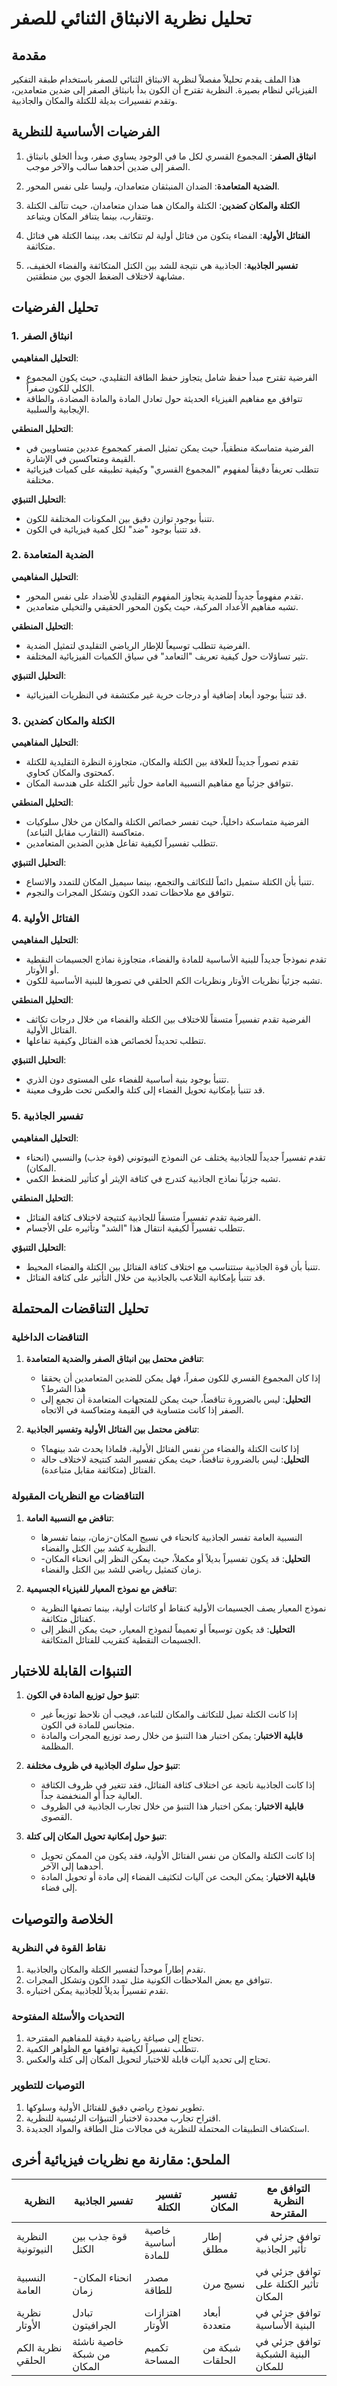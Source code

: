 # تحليل نظرية الانبثاق الثنائي للصفر

## مقدمة

هذا الملف يقدم تحليلاً مفصلاً لنظرية الانبثاق الثنائي للصفر باستخدام طبقة التفكير الفيزيائي لنظام بصيرة. النظرية تقترح أن الكون بدأ بانبثاق الصفر إلى ضدين متعامدين، وتقدم تفسيرات بديلة للكتلة والمكان والجاذبية.

## الفرضيات الأساسية للنظرية

1. **انبثاق الصفر**: المجموع القسري لكل ما في الوجود يساوي صفر، وبدأ الخلق بانبثاق الصفر إلى ضدين أحدهما سالب والآخر موجب.

2. **الضدية المتعامدة**: الضدان المنبثقان متعامدان، وليسا على نفس المحور.

3. **الكتلة والمكان كضدين**: الكتلة والمكان هما ضدان متعامدان، حيث تتآلف الكتلة وتتقارب، بينما يتنافر المكان ويتباعد.

4. **الفتائل الأولية**: الفضاء يتكون من فتائل أولية لم تتكاثف بعد، بينما الكتلة هي فتائل متكاثفة.

5. **تفسير الجاذبية**: الجاذبية هي نتيجة للشد بين الكتل المتكاثفة والفضاء الخفيف، مشابهة لاختلاف الضغط الجوي بين منطقتين.

## تحليل الفرضيات

### 1. انبثاق الصفر

**التحليل المفاهيمي**: 
- الفرضية تقترح مبدأ حفظ شامل يتجاوز حفظ الطاقة التقليدي، حيث يكون المجموع الكلي للكون صفراً.
- تتوافق مع مفاهيم الفيزياء الحديثة حول تعادل المادة والمادة المضادة، والطاقة الإيجابية والسلبية.

**التحليل المنطقي**:
- الفرضية متماسكة منطقياً، حيث يمكن تمثيل الصفر كمجموع عددين متساويين في القيمة ومتعاكسين في الإشارة.
- تتطلب تعريفاً دقيقاً لمفهوم "المجموع القسري" وكيفية تطبيقه على كميات فيزيائية مختلفة.

**التحليل التنبؤي**:
- تتنبأ بوجود توازن دقيق بين المكونات المختلفة للكون.
- قد تتنبأ بوجود "ضد" لكل كمية فيزيائية في الكون.

### 2. الضدية المتعامدة

**التحليل المفاهيمي**:
- تقدم مفهوماً جديداً للضدية يتجاوز المفهوم التقليدي للأضداد على نفس المحور.
- تشبه مفاهيم الأعداد المركبة، حيث يكون المحور الحقيقي والتخيلي متعامدين.

**التحليل المنطقي**:
- الفرضية تتطلب توسيعاً للإطار الرياضي التقليدي لتمثيل الضدية.
- تثير تساؤلات حول كيفية تعريف "التعامد" في سياق الكميات الفيزيائية المختلفة.

**التحليل التنبؤي**:
- قد تتنبأ بوجود أبعاد إضافية أو درجات حرية غير مكتشفة في النظريات الفيزيائية.

### 3. الكتلة والمكان كضدين

**التحليل المفاهيمي**:
- تقدم تصوراً جديداً للعلاقة بين الكتلة والمكان، متجاوزة النظرة التقليدية للكتلة كمحتوى والمكان كحاوي.
- تتوافق جزئياً مع مفاهيم النسبية العامة حول تأثير الكتلة على هندسة المكان.

**التحليل المنطقي**:
- الفرضية متماسكة داخلياً، حيث تفسر خصائص الكتلة والمكان من خلال سلوكيات متعاكسة (التقارب مقابل التباعد).
- تتطلب تفسيراً لكيفية تفاعل هذين الضدين المتعامدين.

**التحليل التنبؤي**:
- تتنبأ بأن الكتلة ستميل دائماً للتكاثف والتجمع، بينما سيميل المكان للتمدد والاتساع.
- تتوافق مع ملاحظات تمدد الكون وتشكل المجرات والنجوم.

### 4. الفتائل الأولية

**التحليل المفاهيمي**:
- تقدم نموذجاً جديداً للبنية الأساسية للمادة والفضاء، متجاوزة نماذج الجسيمات النقطية أو الأوتار.
- تشبه جزئياً نظريات الأوتار ونظريات الكم الحلقي في تصورها للبنية الأساسية للكون.

**التحليل المنطقي**:
- الفرضية تقدم تفسيراً متسقاً للاختلاف بين الكتلة والفضاء من خلال درجات تكاثف الفتائل الأولية.
- تتطلب تحديداً لخصائص هذه الفتائل وكيفية تفاعلها.

**التحليل التنبؤي**:
- تتنبأ بوجود بنية أساسية للفضاء على المستوى دون الذري.
- قد تتنبأ بإمكانية تحويل الفضاء إلى كتلة والعكس تحت ظروف معينة.

### 5. تفسير الجاذبية

**التحليل المفاهيمي**:
- تقدم تفسيراً جديداً للجاذبية يختلف عن النموذج النيوتوني (قوة جذب) والنسبي (انحناء المكان).
- تشبه جزئياً نماذج الجاذبية كتدرج في كثافة الإيثر أو كتأثير للضغط الكمي.

**التحليل المنطقي**:
- الفرضية تقدم تفسيراً متسقاً للجاذبية كنتيجة لاختلاف كثافة الفتائل.
- تتطلب تفسيراً لكيفية انتقال هذا "الشد" وتأثيره على الأجسام.

**التحليل التنبؤي**:
- تتنبأ بأن قوة الجاذبية ستتناسب مع اختلاف كثافة الفتائل بين الكتلة والفضاء المحيط.
- قد تتنبأ بإمكانية التلاعب بالجاذبية من خلال التأثير على كثافة الفتائل.

## تحليل التناقضات المحتملة

### التناقضات الداخلية

1. **تناقض محتمل بين انبثاق الصفر والضدية المتعامدة**:
   - إذا كان المجموع القسري للكون صفراً، فهل يمكن للضدين المتعامدين أن يحققا هذا الشرط؟
   - **التحليل**: ليس بالضرورة تناقضاً، حيث يمكن للمتجهات المتعامدة أن تجمع إلى الصفر إذا كانت متساوية في القيمة ومتعاكسة في الاتجاه.

2. **تناقض محتمل بين الفتائل الأولية وتفسير الجاذبية**:
   - إذا كانت الكتلة والفضاء من نفس الفتائل الأولية، فلماذا يحدث شد بينهما؟
   - **التحليل**: ليس بالضرورة تناقضاً، حيث يمكن تفسير الشد كنتيجة لاختلاف حالة الفتائل (متكاثفة مقابل متباعدة).

### التناقضات مع النظريات المقبولة

1. **تناقض مع النسبية العامة**:
   - النسبية العامة تفسر الجاذبية كانحناء في نسيج المكان-زمان، بينما تفسرها النظرية كشد بين الكتل والفضاء.
   - **التحليل**: قد يكون تفسيراً بديلاً أو مكملاً، حيث يمكن النظر إلى انحناء المكان-زمان كتمثيل رياضي للشد بين الكتل والفضاء.

2. **تناقض مع نموذج المعيار للفيزياء الجسيمية**:
   - نموذج المعيار يصف الجسيمات الأولية كنقاط أو كائنات أولية، بينما تصفها النظرية كفتائل متكاثفة.
   - **التحليل**: قد يكون توسيعاً أو تعميماً لنموذج المعيار، حيث يمكن النظر إلى الجسيمات النقطية كتقريب للفتائل المتكاثفة.

## التنبؤات القابلة للاختبار

1. **تنبؤ حول توزيع المادة في الكون**:
   - إذا كانت الكتلة تميل للتكاثف والمكان للتباعد، فيجب أن نلاحظ توزيعاً غير متجانس للمادة في الكون.
   - **قابلية الاختبار**: يمكن اختبار هذا التنبؤ من خلال رصد توزيع المجرات والمادة المظلمة.

2. **تنبؤ حول سلوك الجاذبية في ظروف مختلفة**:
   - إذا كانت الجاذبية ناتجة عن اختلاف كثافة الفتائل، فقد تتغير في ظروف الكثافة العالية جداً أو المنخفضة جداً.
   - **قابلية الاختبار**: يمكن اختبار هذا التنبؤ من خلال تجارب الجاذبية في الظروف القصوى.

3. **تنبؤ حول إمكانية تحويل المكان إلى كتلة**:
   - إذا كانت الكتلة والمكان من نفس الفتائل الأولية، فقد يكون من الممكن تحويل أحدهما إلى الآخر.
   - **قابلية الاختبار**: يمكن البحث عن آليات لتكثيف الفضاء إلى مادة أو تحويل المادة إلى فضاء.

## الخلاصة والتوصيات

### نقاط القوة في النظرية

1. تقدم إطاراً موحداً لتفسير الكتلة والمكان والجاذبية.
2. تتوافق مع بعض الملاحظات الكونية مثل تمدد الكون وتشكل المجرات.
3. تقدم تفسيراً بديلاً للجاذبية يمكن اختباره.

### التحديات والأسئلة المفتوحة

1. تحتاج إلى صياغة رياضية دقيقة للمفاهيم المقترحة.
2. تتطلب تفسيراً لكيفية توافقها مع الظواهر الكمية.
3. تحتاج إلى تحديد آليات قابلة للاختبار لتحويل المكان إلى كتلة والعكس.

### التوصيات للتطوير

1. تطوير نموذج رياضي دقيق للفتائل الأولية وسلوكها.
2. اقتراح تجارب محددة لاختبار التنبؤات الرئيسية للنظرية.
3. استكشاف التطبيقات المحتملة للنظرية في مجالات مثل الطاقة والمواد الجديدة.

## الملحق: مقارنة مع نظريات فيزيائية أخرى

| النظرية | تفسير الجاذبية | تفسير الكتلة | تفسير المكان | التوافق مع النظرية المقترحة |
|---------|----------------|--------------|--------------|---------------------------|
| النظرية النيوتونية | قوة جذب بين الكتل | خاصية أساسية للمادة | إطار مطلق | توافق جزئي في تأثير الجاذبية |
| النسبية العامة | انحناء المكان-زمان | مصدر للطاقة | نسيج مرن | توافق جزئي في تأثير الكتلة على المكان |
| نظرية الأوتار | تبادل الجرافيتون | اهتزازات الأوتار | أبعاد متعددة | توافق جزئي في البنية الأساسية |
| نظرية الكم الحلقي | خاصية ناشئة من شبكة المكان | تكميم المساحة | شبكة من الحلقات | توافق جزئي في البنية الشبكية للمكان |
